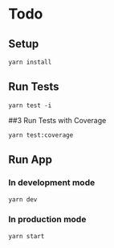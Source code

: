 # Todo

## Setup
```
yarn install
```

## Run Tests
```
yarn test -i
```

##3 Run Tests with Coverage
```
yarn test:coverage
```

## Run App

### In development mode
```
yarn dev
```

### In production mode
```
yarn start
```

